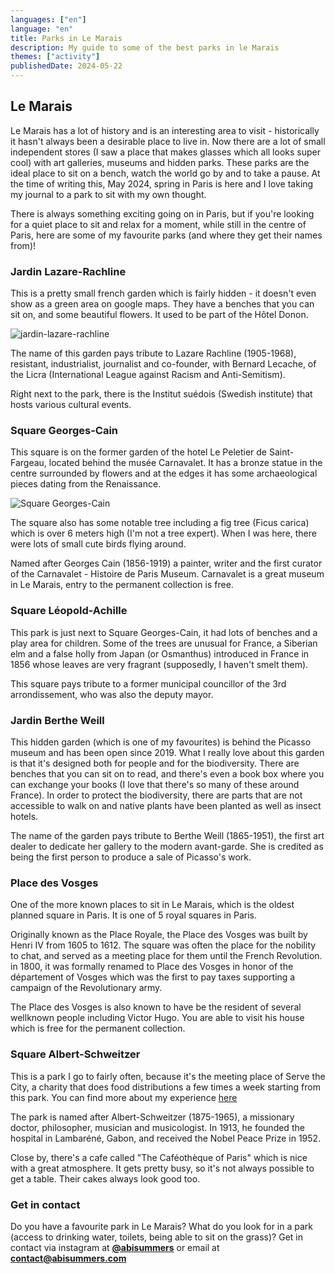 ```yaml
---
languages: ["en"]
language: "en"
title: Parks in Le Marais
description: My guide to some of the best parks in le Marais
themes: ["activity"]
publishedDate: 2024-05-22
---
```


## Le Marais

Le Marais has a lot of history and is an interesting area to visit - historically it hasn't always been a desirable place to live in. Now there are a lot of small independent stores (I saw a place that makes glasses which all looks super cool) with art galleries, museums and hidden parks. These parks are the ideal place to sit on a bench, watch the world go by and to take a pause. At the time of writing this, May 2024, spring in Paris is here and I love taking my journal to a park to sit with my own thought.

There is always something exciting going on in Paris, but if you're looking for a quiet place to sit and relax for a moment, while still in the centre of Paris, here are some of my favourite parks (and where they get their names from)!

### Jardin Lazare-Rachline

This is a pretty small french garden which is fairly hidden - it doesn't even show as a green area on google maps. They have a benches that you can sit on, and some beautiful flowers. It used to be part of the Hôtel Donon.

![jardin-lazare-rachline](./images/jardin-lazare-rachline.jpg)

The name of this garden pays tribute to Lazare Rachline (1905-1968), resistant, industrialist, journalist and co-founder, with Bernard Lecache, of the Licra (International League against Racism and Anti-Semitism).

Right next to the park, there is the Institut suédois (Swedish institute) that hosts various cultural events.

### Square Georges-Cain

This square is on the former garden of the hotel Le Peletier de Saint-Fargeau, located behind the musée Carnavalet. It has a bronze statue in the centre surrounded by flowers and at the edges it has some archaeological pieces dating from the Renaissance.

![Square Georges-Cain](./images/square-georges-cain.jpg)

The square also has some notable tree including a fig tree (Ficus carica) which is over 6 meters high (I'm not a tree expert). When I was here, there were lots of small cute birds flying around.

Named after Georges Cain (1856-1919) a painter, writer and the first curator of the Carnavalet - Histoire de Paris Museum. Carnavalet is a great museum in Le Marais, entry to the permanent collection is free.

### Square Léopold-Achille

This park is just next to Square Georges-Cain, it had lots of benches and a play area for children. Some of the trees are unusual for France, a Siberian elm and a false holly from Japan (or Osmanthus) introduced in France in 1856 whose leaves are very fragrant (supposedly, I haven't smelt them).

This square pays tribute to a former municipal councillor of the 3rd arrondissement, who was also the deputy mayor.

### Jardin Berthe Weill

This hidden garden (which is one of my favourites) is behind the Picasso museum and has been open since 2019. What I really love about this garden is that it's designed both for people and for the biodiversity. There are benches that you can sit on to read, and there's even a book box where you can exchange your books (I love that there's so many of these around France). In order to protect the biodiversity, there are parts that are not accessible to walk on and native plants have been planted as well as insect hotels.

The name of the garden pays tribute to Berthe Weill (1865-1951), the first art dealer to dedicate her gallery to the modern avant-garde. She is credited as being the first person to produce a sale of Picasso's work.

### Place des Vosges

One of the more known places to sit in Le Marais, which is the oldest planned square in Paris. It is one of 5 royal squares in Paris.

Originally known as the Place Royale, the Place des Vosges was built by Henri IV from 1605 to 1612. The square was often the place for the nobility to chat, and served as a meeting place for them until the French Revolution. in 1800, it was formally renamed to Place des Vosges in honor of the département of Vosges which was the first to pay taxes supporting a campaign of the Revolutionary army.

The Place des Vosges is also known to have be the resident of several wellknown people including Victor Hugo. You are able to visit his house which is free for the permanent collection.

### Square Albert-Schweitzer

This is a park I go to fairly often, because it's the meeting place of Serve the City, a charity that does food distributions a few times a week starting from this park. You can find more about my experience [here](/articles/volunteering/)

The park is named after Albert-Schweitzer (1875-1965), a missionary doctor, philosopher, musician and musicologist. In 1913, he founded the hospital in Lambaréné, Gabon, and received the Nobel Peace Prize in 1952.

Close by, there's a cafe called "The Caféothèque of Paris" which is nice with a great atmosphere. It gets pretty busy, so it's not always possible to get a table. Their cakes always look good too.

<!-- ### Jardin des Rosiers Joseph Migneret -->

<!--
### Jardin Roger-Priou-Valjean



### Jardin Arnaud Beltrame

### Square du Temple - Elie Wiesel

### Jardin Anne Frank

### Square Charles-Victor Langlois

### Hôtel-Salé-Léonor-Fini Garden
 -->

### Get in contact

Do you have a favourite park in Le Marais? What do you look for in a park (access to drinking water, toilets, being able to sit on the grass)? Get in contact via instagram at **[@abisummers](https://www.instagram.com/abisummers/)** or email at **[contact@abisummers.com](mailto:contact@abisummers.com)**
